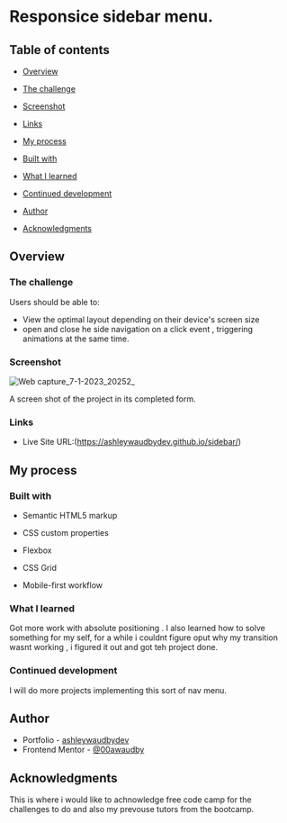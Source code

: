 # Responsice sidebar menu.

## Table of contents

- [Overview](#overview)

- [The challenge](#the-challenge)
  
- [Screenshot](#screenshot)
  
- [Links](#links)
  
- [My process](#my-process)

- [Built with](#built-with)
  
- [What I learned](#what-i-learned)
  
- [Continued development](#continued-development)
  
- [Author](#author)

- [Acknowledgments](#acknowledgments)



## Overview

### The challenge

Users should be able to:

- View the optimal layout depending on their device's screen size
- open and close he side navigation on a click event , triggering animations at the same time.

### Screenshot

![Web capture_7-1-2023_20252_](https://user-images.githubusercontent.com/84845712/211169138-73da4cf1-93de-47c6-9c40-b18bca5327f8.jpeg)


A screen shot of the project in its completed form.



### Links
- Live Site URL:(https://ashleywaudbydev.github.io/sidebar/)

## My process

### Built with

- Semantic HTML5 markup

- CSS custom properties

- Flexbox

- CSS Grid

- Mobile-first workflow


### What I learned
Got more work with absolute positioning . I also learned how to solve something for my self, for a while i couldnt figure oput why my transition wasnt working , i figured it out and got teh project done.

### Continued development
I will do more projects implementing this sort of nav menu.

## Author
- Portfolio - [ashleywaudbydev](https://ashleywaudbydev.github.io/Portfolio/)
- Frontend Mentor - [@00awaudby](https://www.frontendmentor.io/profile/00awaudby)

## Acknowledgments
This is where i would like to achnowledge free code camp for the challenges to do and also my prevouse tutors from the bootcamp.

















